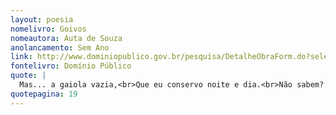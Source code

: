 ```yaml
---
layout: poesia
nomelivro: Goivos 
nomeautora: Auta de Souza
anolancamento: Sem Ano
link: http://www.dominiopublico.gov.br/pesquisa/DetalheObraForm.do?select_action=&co_obra=81773
fontelivro: Domínio Público
quote: |
  Mas... a gaiola vazia,<br>Que eu conservo noite e dia.<br>Não sabem? É o coração...<br>É dentro d’ele que mora,<br>É dentro d’ele que chora,<br>A alma de meu irmão! 1
quotepagina: 19
---
```

